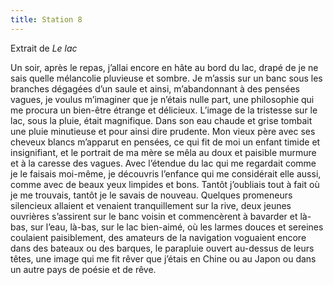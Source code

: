 ```yaml
---
title: Station 8
---
```


Extrait de *Le lac*

Un soir, après le repas, j’allai encore en hâte au bord du
lac, drapé de je ne sais quelle mélancolie pluvieuse et sombre.
Je m’assis sur un banc sous les branches dégagées d’un
saule et ainsi, m’abandonnant à des pensées vagues, je voulus
m’imaginer que je n’étais nulle part, une philosophie qui me
procura un bien-être étrange et délicieux. L’image de la tristesse
sur le lac, sous la pluie, était magnifique. Dans son eau
chaude et grise tombait une pluie minutieuse et pour ainsi dire
prudente. Mon vieux père avec ses cheveux blancs m’apparut
en pensées, ce qui fit de moi un enfant timide et insignifiant, et
le portrait de ma mère se mêla au doux et paisible murmure et
à la caresse des vagues. Avec l’étendue du lac qui me regardait
comme je le faisais moi-même, je découvris l’enfance qui me
considérait elle aussi, comme avec de beaux yeux limpides et
bons. Tantôt j’oubliais tout à fait où je me trouvais, tantôt je le
savais de nouveau. Quelques promeneurs silencieux allaient
et venaient tranquillement sur la rive, deux jeunes ouvrières
s’assirent sur le banc voisin et commencèrent à bavarder et
là-bas, sur l’eau, là-bas, sur le lac bien-aimé, où les larmes
douces et sereines coulaient paisiblement, des amateurs de la
navigation voguaient encore dans des bateaux ou des barques,
le parapluie ouvert au-dessus de leurs têtes, une image qui me
fit rêver que j’étais en Chine ou au Japon ou dans un autre pays
de poésie et de rêve.